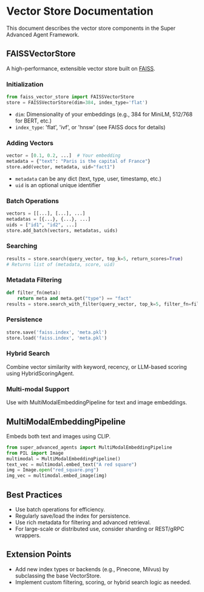 # Vector Store Documentation

This document describes the vector store components in the Super Advanced Agent Framework.

## FAISSVectorStore

A high-performance, extensible vector store built on [FAISS](https://github.com/facebookresearch/faiss).

### Initialization
```python
from faiss_vector_store import FAISSVectorStore
store = FAISSVectorStore(dim=384, index_type='flat')
```
- `dim`: Dimensionality of your embeddings (e.g., 384 for MiniLM, 512/768 for BERT, etc.)
- `index_type`: 'flat', 'ivf', or 'hnsw' (see FAISS docs for details)

### Adding Vectors
```python
vector = [0.1, 0.2, ...]  # Your embedding
metadata = {"text": "Paris is the capital of France"}
store.add(vector, metadata, uid="fact1")
```
- `metadata` can be any dict (text, type, user, timestamp, etc.)
- `uid` is an optional unique identifier

### Batch Operations
```python
vectors = [[...], [...], ...]
metadatas = [{...}, {...}, ...]
uids = ["id1", "id2", ...]
store.add_batch(vectors, metadatas, uids)
```

### Searching
```python
results = store.search(query_vector, top_k=5, return_scores=True)
# Returns list of (metadata, score, uid)
```

### Metadata Filtering
```python
def filter_fn(meta):
    return meta and meta.get("type") == "fact"
results = store.search_with_filter(query_vector, top_k=5, filter_fn=filter_fn)
```

### Persistence
```python
store.save('faiss.index', 'meta.pkl')
store.load('faiss.index', 'meta.pkl')
```

### Hybrid Search
Combine vector similarity with keyword, recency, or LLM-based scoring using HybridScoringAgent.

### Multi-modal Support
Use with MultiModalEmbeddingPipeline for text and image embeddings.

## MultiModalEmbeddingPipeline

Embeds both text and images using CLIP.

```python
from super_advanced_agents import MultiModalEmbeddingPipeline
from PIL import Image
multimodal = MultiModalEmbeddingPipeline()
text_vec = multimodal.embed_text("A red square")
img = Image.open("red_square.png")
img_vec = multimodal.embed_image(img)
```

## Best Practices
- Use batch operations for efficiency.
- Regularly save/load the index for persistence.
- Use rich metadata for filtering and advanced retrieval.
- For large-scale or distributed use, consider sharding or REST/gRPC wrappers.

## Extension Points
- Add new index types or backends (e.g., Pinecone, Milvus) by subclassing the base VectorStore.
- Implement custom filtering, scoring, or hybrid search logic as needed.